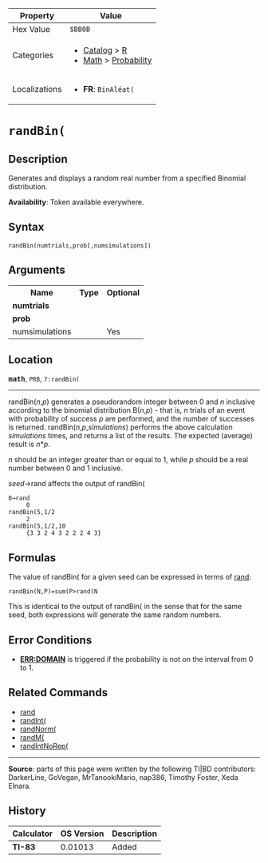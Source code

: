 | Property      | Value |
|---------------|-------|
| Hex Value     | `$BB0B`|
| Categories    | <ul><li>[Catalog](<../categories/Catalog.md>) > [R](<../categories/Catalog.md#R>)</li><li>[Math](<../categories/Math.md>) > [Probability](<../categories/Math.md#Probability>)</li></ul> |
| Localizations | <ul><li><b>FR</b>: `BinAléat(`</li></ul> |

# `randBin(`

## Description
Generates and displays a random real number from a specified Binomial distribution.


<b>Availability</b>: Token available everywhere.

## Syntax
`randBin(numtrials,prob[,numsimulations])`

## Arguments
<table>
<tr><th>Name</th><th>Type</th><th>Optional</th></tr>

<tr><td><b>numtrials</b></td><td></td><td></td></tr>

<tr><td><b>prob</b></td><td></td><td></td></tr>

<tr><td>numsimulations</td><td></td><td>Yes</td></tr>

</table>

## Location
<tt><kbd><b>math</b></kbd></tt>, `PRB`, `7:randBin(`
<hr>

randBin(_n_,_p_) generates a pseudorandom integer between 0 and _n_ inclusive according to the binomial distribution B(_n_,_p_) - that is, _n_ trials of an event with probability of success _p_ are performed, and the number of successes is returned. randBin(_n_,_p_,_simulations_) performs the above calculation _simulations_ times, and returns a list of the results. The expected (average) result is _n_*_p_.

_n_ should be an integer greater than or equal to 1, while _p_ should be a real number between 0 and 1 inclusive.

_seed_→rand affects the output of randBin(

```ti-basic
0→rand
     0
randBin(5,1/2
     2
randBin(5,1/2,10
     {3 3 2 4 3 2 2 2 4 3}
```

## Formulas

The value of randBin( for a given seed can be expressed in terms of [rand](rand.md):

```ti-basic
randBin(N,P)=sum(P>rand(N
```

This is identical to the output of randBin( in the sense that for the same seed, both expressions will generate the same random numbers.

## Error Conditions

*   **[ERR:DOMAIN](errors#domain)** is triggered if the probability is not on the interval from 0 to 1.

## Related Commands

*   [rand](rand.md)
*   [randInt(](randInt\(.md)
*   [randNorm(](randNorm\(.md)
*   [randM(](randM\(.md)
*   [randIntNoRep(](randIntNoRep\(.md)

* * *

**Source**: parts of this page were written by the following TI|BD contributors: DarkerLine, GoVegan, MrTanookiMario, nap386, Timothy Foster, Xeda Elnara.

## History
| Calculator | OS Version | Description |
|------------|------------|-------------|
| <b>TI-83</b> | 0.01013 | Added |


